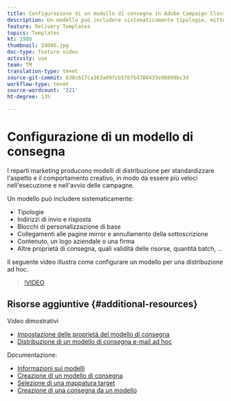 ```yaml
---
title: Configurazione di un modello di consegna in Adobe Campaign Classic
description: Un modello può includere sistematicamente tipologie, mittenti e indirizzi di risposta, nonché blocchi di personalizzazione di base come la pagina mirror e i collegamenti di annullamento dell’iscrizione. Può anche includere contenuto, logo aziendale o firma e altre proprietà di consegna, come la validità delle risorse, le quantità batch e così via. Il seguente video illustra come configurare un modello per una distribuzione ad hoc.
feature: Delivery Templates
topics: Templates
kt: 1980
thumbnail: 24066.jpg
doc-type: feature video
activity: use
team: TM
translation-type: tm+mt
source-git-commit: 838c617ca163a09fcb57b7b4706433e98869bc3d
workflow-type: tm+mt
source-wordcount: '221'
ht-degree: 13%

---
```



# Configurazione di un modello di consegna

I reparti marketing producono modelli di distribuzione per standardizzare l&#39;aspetto e il comportamento creativo, in modo da essere più veloci nell&#39;esecuzione e nell&#39;avvio delle campagne.

Un modello può includere sistematicamente:

* Tipologie
* Indirizzi di invio e risposta
* Blocchi di personalizzazione di base
* Collegamenti alle pagine mirror e annullamento della sottoscrizione
* Contenuto, un logo aziendale o una firma
* Altre proprietà di consegna, quali validità delle risorse, quantità batch, ...

Il seguente video illustra come configurare un modello per una distribuzione ad hoc.

>[!VIDEO](https://video.tv.adobe.com/v/24066?quality=12)

## Risorse aggiuntive {#additional-resources}

Video dimostrativi

* [Impostazione delle proprietà del modello di consegna](/help/sending-messages/using-delivery-templates/setting-delivery-template-properties.md)
* [Distribuzione di un modello di consegna e-mail ad hoc](/help/sending-messages/using-delivery-templates/deploying-ad-hoc-email-delivery-template.md)

Documentazione:

* [Informazioni sui modelli](https://docs.campaign.adobe.com/doc/AC/en/DLV_Using_delivery_templates_About_templates.html)
* [Creazione di un modello di consegna](https://docs.campaign.adobe.com/doc/AC/en/DLV_Using_delivery_templates_Creating_a_delivery_template.html)
* [Selezione di una mappatura target](https://docs.campaign.adobe.com/doc/AC/en/DLV_Using_delivery_templates_Selecting_a_target_mapping.html)
* [Creazione di una consegna da un modello](https://docs.campaign.adobe.com/doc/AC/en/DLV_Using_delivery_templates_Creating_a_delivery_from_a_template.html)
